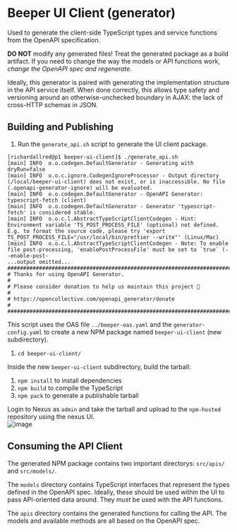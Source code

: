 # Beeper UI Client (generator)

Used to generate the client-side TypeScript types and service functions from the OpenAPI specification.

**DO NOT** modify any generated files!
Treat the generated package as a build artifact.
If you need to change the way the models or API functions work, _change the OpenAPI spec and regenerate_.

Ideally, this generator is paired with generating the implementation structure in the API service itself.
When done correctly, this allows type safety and versioning around an otherwise-unchecked boundary in AJAX: the lack of cross-HTTP schemas in JSON.

## Building and Publishing

1. Run the `generate_api.sh` script to generate the UI client package.

```
[richardallred@p1 beeper-ui-client]$ ./generate_api.sh
[main] INFO  o.o.codegen.DefaultGenerator - Generating with dryRun=false
[main] INFO  o.o.c.ignore.CodegenIgnoreProcessor - Output directory (/local/beeper-ui-client) does not exist, or is inaccessible. No file (.openapi-generator-ignore) will be evaluated.
[main] INFO  o.o.codegen.DefaultGenerator - OpenAPI Generator: typescript-fetch (client)
[main] INFO  o.o.codegen.DefaultGenerator - Generator 'typescript-fetch' is considered stable.
[main] INFO  o.o.c.l.AbstractTypeScriptClientCodegen - Hint: Environment variable 'TS_POST_PROCESS_FILE' (optional) not defined. E.g. to format the source code, please try 'export TS_POST_PROCESS_FILE="/usr/local/bin/prettier --write"' (Linux/Mac)
[main] INFO  o.o.c.l.AbstractTypeScriptClientCodegen - Note: To enable file post-processing, 'enablePostProcessFile' must be set to `true` (--enable-post-
...output omitted...
################################################################################
# Thanks for using OpenAPI Generator.                                          #
# Please consider donation to help us maintain this project 🙏                 #
# https://opencollective.com/openapi_generator/donate                          #
################################################################################
```

This script uses the OAS file `../beeper-oas.yaml` and the `generator-config.yaml` to create a new NPM package named `beeper-ui-client` (new subdirectory).
1. `cd beeper-ui-client/`

Inside the new `beeper-ui-client` subdirectory, build the tarball:

1. `npm install` to install dependencies
2. `npm build` to compile the TypeScript
3. `npm pack` to generate a publishable tarball

Login to Nexus as `admin` and take the tarball and upload to the `npm-hosted` repository using the nexus UI.  
![image](https://user-images.githubusercontent.com/392059/223172797-be3151dc-cae6-4023-ada1-6411d563a151.png)


## Consuming the API Client

The generated NPM package contains two important directorys: `src/apis/` and `src/models/`.

The `models` directory contains TypeScript interfaces that represent the types defined in the OpenAPI spec.
Ideally, these should be used within the UI to pass API-oriented data around.
They _must_ be used with the API functions.

The `apis` directory contains the generated functions for calling the API.
The models and available methods are all based on the OpenAPI spec.
